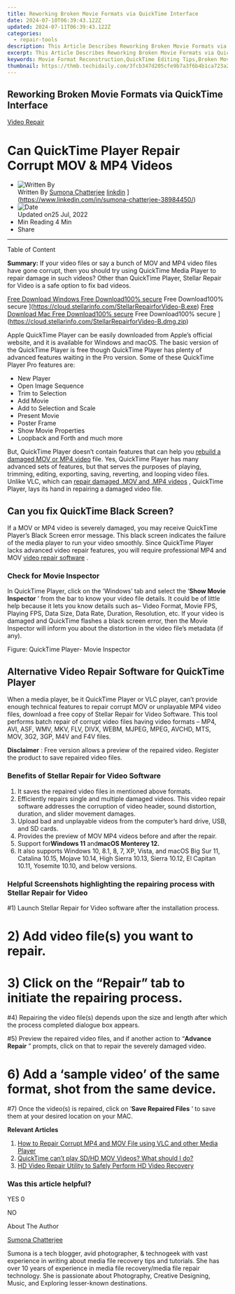 ```yaml
---
title: Reworking Broken Movie Formats via QuickTime Interface
date: 2024-07-10T06:39:43.122Z
updated: 2024-07-11T06:39:43.122Z
categories:
  - repair-tools
description: This Article Describes Reworking Broken Movie Formats via QuickTime Interface
excerpt: This Article Describes Reworking Broken Movie Formats via QuickTime Interface
keywords: Movie Format Reconstruction,QuickTime Editing Tips,Broken Movie Correction Techniques,QuickTime Interface Solutions,Enhancing Movie Quality via QuickTime,QuickTime Video Editing Tricks,Correcting Movie Errors with QuickTime
thumbnail: https://thmb.techidaily.com/3fcb347d205cfe9b7a3f6b4b1ca723a231574eb0dba8c64f2b9f80cb0b9c338e.jpg
---
```


## Reworking Broken Movie Formats via QuickTime Interface

[Video Repair](https://tools.techidaily.com/stellardata-recovery/buy-now/)

# Can QuickTime Player Repair Corrupt MOV & MP4 Videos

* ![Written By](https://cdn-cmlep.nitrocdn.com/DLSjJVyzoVcUgUSBlgyEUoGMDKLbWXQr/assets/desktop/optimized/rev-636f8fd/secure.gravatar.com/avatar/51230a434c190250f4ff6504ca157fb6.1e1df7d66b301003bec30db63ac73954)  
 Written By [Sumona Chatterjee](https://tools.techidaily.com/stellardata-recovery/buy-now/) [linkdin](https://cdn-cmlep.nitrocdn.com/DLSjJVyzoVcUgUSBlgyEUoGMDKLbWXQr/assets/images/optimized/rev-636f8fd/www.stellarinfo.com/public/frontEnd/images/author/linkdin.jpg) ](https://www.linkedin.com/in/sumona-chatterjee-38984450/)
* ![Date](https://cdn-cmlep.nitrocdn.com/DLSjJVyzoVcUgUSBlgyEUoGMDKLbWXQr/assets/images/optimized/rev-636f8fd/www.stellarinfo.com/public/frontEnd/images/author/clender.jpg)  
 Updated on25 Jul, 2022
* Min Reading 4  Min
* Share

---

Table of Content

**Summary:** If your video files or say a bunch of MOV and MP4 video files have gone corrupt, then you should try using QuickTime Media Player to repair damage in such videos? Other than QuickTime Player, Stellar Repair for Video is a safe option to fix bad videos.

[Free Download Windows  Free Download100% secure](https://cdn-cmlep.nitrocdn.com/DLSjJVyzoVcUgUSBlgyEUoGMDKLbWXQr/assets/images/optimized/rev-636f8fd/www.stellarinfo.com/blog/wp-content/themes/stellarblog2024/images/windows.svg)  Free Download100% secure ](https://cloud.stellarinfo.com/StellarRepairforVideo-B.exe) [Free Download Mac  Free Download100% secure](https://cdn-cmlep.nitrocdn.com/DLSjJVyzoVcUgUSBlgyEUoGMDKLbWXQr/assets/images/source/rev-636f8fd/www.stellarinfo.com/blog/wp-content/themes/stellarblog2024/images/mac-os.svg)  Free Download100% secure ](https://cloud.stellarinfo.com/StellarRepairforVideo-B.dmg.zip)

 Apple QuickTime Player can be easily downloaded from Apple’s official website, and it is available for Windows and macOS. The basic version of the QuickTime Player is free though QuickTime Player has plenty of advanced features waiting in the Pro version. Some of these QuickTime Player Pro features are:

* New Player
* Open Image Sequence
* Trim to Selection
* Add Movie
* Add to Selection and Scale
* Present Movie
* Poster Frame
* Show Movie Properties
* Loopback and Forth and much more

 But, QuickTime Player doesn’t contain features that can help you [rebuild a damaged MOV or MP4 video](https://tools.techidaily.com/stellardata-recovery/buy-now/) file. Yes, QuickTime Player has many advanced sets of features, but that serves the purposes of playing, trimming, editing, exporting, saving, reverting, and looping video files. Unlike VLC, which can [repair damaged .MOV and .MP4 videos](https://tools.techidaily.com/stellardata-recovery/buy-now/) , QuickTime Player, lays its hand in repairing a damaged video file.

## **Can you fix QuickTime Black Screen?**

 If a MOV or MP4 video is severely damaged, you may receive QuickTime Player’s Black Screen error message. This black screen indicates the failure of the media player to run your video smoothly. Since QuickTime Player lacks advanced video repair features, you will require professional MP4 and MOV [video repair software](https://tools.techidaily.com/stellardata-recovery/buy-now/) .

### **Check for Movie Inspector**

 In QuickTime Player, click on the ‘Windows’ tab and select the ‘**Show Movie Inspector** ‘ from the bar to know your video file details. It could be of little help because it lets you know details such as– Video Format, Movie FPS, Playing FPS, Data Size, Data Rate, Duration, Resolution, etc. If your video is damaged and QuickTime flashes a black screen error, then the Movie Inspector will inform you about the distortion in the video file’s metadata (if any).

Figure: QuickTime Player- Movie Inspector

## **Alternative Video Repair Software for QuickTime Player**

 When a media player, be it QuickTime Player or VLC player, can’t provide enough technical features to repair corrupt MOV or unplayable MP4 video files, download a free copy of Stellar Repair for Video Software. This tool performs batch repair of corrupt video files having video formats – MP4, AVI, ASF, WMV, MKV, FLV, DIVX, WEBM, MJPEG, MPEG, AVCHD, MTS, MOV, 3G2, 3GP, M4V and F4V files.

[](https://cloud.stellarinfo.com/StellarRepairforVideo-B.exe) [](https://cloud.stellarinfo.com/StellarRepairforVideo-B.dmg.zip)

**Disclaimer** : Free version allows a preview of the repaired video. Register the product to save repaired video files.

### **Benefits of Stellar Repair for Video Software**

1. It saves the repaired video files in mentioned above formats.
2. Efficiently repairs single and multiple damaged videos. This video repair software addresses the corruption of video header, sound distortion, duration, and slider movement damages.
3. Upload bad and unplayable videos from the computer’s hard drive, USB, and SD cards.
4. Provides the preview of MOV MP4 videos before and after the repair.
5. Support for**Windows 11** and**macOS Monterey 12.**
6. It also supports Windows 10, 8.1, 8, 7, XP, Vista, and macOS Big Sur 11, Catalina 10.15, Mojave 10.14, High Sierra 10.13, Sierra 10.12, El Capitan 10.11, Yosemite 10.10, and below versions.

### **Helpful Screenshots highlighting the repairing process with Stellar Repair for Video**

 #1) Launch Stellar Repair for Video software after the installation process.

# 2) Add video file(s) you want to repair.

# 3) Click on the “Repair” tab to initiate the repairing process.

 #4) Repairing the video file(s) depends upon the size and length after which the process completed dialogue box appears.

 #5) Preview the repaired video files, and if another action to “**Advance Repair** ” prompts, click on that to repair the severely damaged video.

# 6) Add a ‘sample video’ of the same format, shot from the same device.

 #7) Once the video(s) is repaired, click on ‘**Save Repaired Files** ‘ to save them at your desired location on your MAC.

**Relevant Articles**

1. [How to Repair Corrupt MP4 and MOV File using VLC and other Media Player](https://tools.techidaily.com/stellardata-recovery/buy-now/)
2. [QuickTime can’t play SD/HD MOV Videos? What should I do?](https://tools.techidaily.com/stellardata-recovery/buy-now/)
3. [HD Video Repair Utility to Safely Perform HD Video Recovery](https://tools.techidaily.com/stellardata-recovery/buy-now/)

### Was this article helpful?

YES 0

NO

About The Author

[Sumona Chatterjee](https://tools.techidaily.com/stellardata-recovery/buy-now/) [](https://www.linkedin.com/in/sumona-chatterjee-38984450/)

 Sumona is a tech blogger, avid photographer, & technogeek with vast experience in writing about media file recovery tips and tutorials. She has over 10 years of experience in media file recovery/media file repair technology. She is passionate about Photography, Creative Designing, Music, and Exploring lesser-known destinations.

<ins class="adsbygoogle"
     style="display:block"
     data-ad-format="autorelaxed"
     data-ad-client="ca-pub-7571918770474297"
     data-ad-slot="1223367746"></ins>



<ins class="adsbygoogle"
     style="display:block"
     data-ad-client="ca-pub-7571918770474297"
     data-ad-slot="8358498916"
     data-ad-format="auto"
     data-full-width-responsive="true"></ins>



